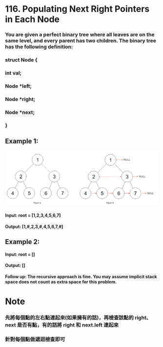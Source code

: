 # 116. Populating Next Right Pointers in Each Node
### You are given a perfect binary tree where all leaves are on the same level, and every parent has two children. The binary tree has the following definition:

### struct Node { 
### int val; 
### Node *left; 
### Node *right; 
### Node *next; 
### } 

 

## Example 1:  

![image](https://raw.githubusercontent.com/YYS13/LeetCode_practice/e4c32d725e837da358161e7ab10bab5a5f7dbcb4/116.%20Populating%20Next%20Right%20Pointers%20in%20Each%20Node/%E8%9E%A2%E5%B9%95%E6%93%B7%E5%8F%96%E7%95%AB%E9%9D%A2%202024-01-08%20110457.png)

#### Input: root = [1,2,3,4,5,6,7]  
#### Output: [1,#,2,3,#,4,5,6,7,#] 
## Example 2:  

#### Input: root = []
#### Output: []  
 

#### Follow up:  The recursive approach is fine. You may assume implicit stack space does not count as extra space for this problem.


# Note
### 先將每個點的左右點連起來(如果擁有的話)，再檢查該點的 right、next 是否有點，有的話將 right 和 next.left 連起來
### 針對每個點做遞迴檢查即可    
